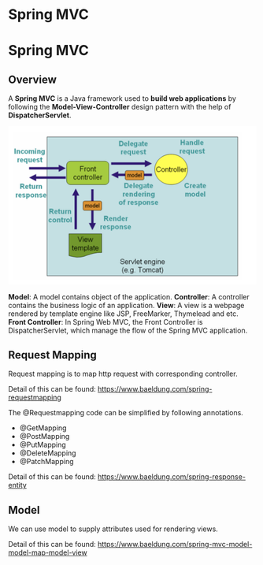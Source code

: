 # Spring MVC


# Spring MVC

## Overview

A **Spring MVC** is a Java framework used to **build web applications** by following the **Model-View-Controller** design pattern with the help of **DispatcherServlet**.

![MVC](MVC.png)

**Model**: A model contains object of the application.
**Controller**: A controller contains the business logic of an application.
**View**: A view is a webpage rendered by template engine like JSP, FreeMarker, Thymelead and etc.
**Front Controller**: In Spring Web MVC, the Front Controller is DispatcherServlet, which manage the flow of the Spring MVC application.


## Request Mapping

Request mapping is to map http request with corresponding controller.

Detail of this can be found:
https://www.baeldung.com/spring-requestmapping

The @Requestmapping code can be simplified by following annotations.
* @GetMapping
* @PostMapping
* @PutMapping
* @DeleteMapping
* @PatchMapping

Detail of this can be found:
https://www.baeldung.com/spring-response-entity


## Model 
We can use model to supply attributes used for rendering views.

Detail of this can be found:
https://www.baeldung.com/spring-mvc-model-model-map-model-view


